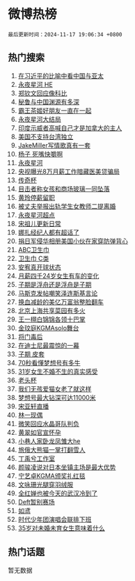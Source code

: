 # 微博热榜

`最后更新时间：2024-11-17 19:06:34 +0800`

## 热门搜索

1. [在习近平的比喻中看中国与亚太](https://m.weibo.cn/search?containerid=100103type%3D1%26t%3D10%26q%3D%23%E5%9C%A8%E4%B9%A0%E8%BF%91%E5%B9%B3%E7%9A%84%E6%AF%94%E5%96%BB%E4%B8%AD%E7%9C%8B%E4%B8%AD%E5%9B%BD%E4%B8%8E%E4%BA%9A%E5%A4%AA%23&stream_entry_id=51&isnewpage=1&extparam=seat%3D1%26pos%3D0%26cate%3D10103%26q%3D%2523%25E5%259C%25A8%25E4%25B9%25A0%25E8%25BF%2591%25E5%25B9%25B3%25E7%259A%2584%25E6%25AF%2594%25E5%2596%25BB%25E4%25B8%25AD%25E7%259C%258B%25E4%25B8%25AD%25E5%259B%25BD%25E4%25B8%258E%25E4%25BA%259A%25E5%25A4%25AA%2523%26dgr%3D0%26filter_type%3Drealtimehot%26stream_entry_id%3D51%26c_type%3D51%26display_time%3D1731841593%26pre_seqid%3D1731841593140064186544)
1. [永夜星河 HE](https://m.weibo.cn/search?containerid=100103type%3D1%26t%3D10%26q%3D%E6%B0%B8%E5%A4%9C%E6%98%9F%E6%B2%B3+HE&stream_entry_id=31&isnewpage=1&extparam=seat%3D1%26flag%3D1%26realpos%3D1%26band_rank%3D1%26stream_entry_id%3D31%26lcate%3D5001%26pos%3D0%26q%3D%25E6%25B0%25B8%25E5%25A4%259C%25E6%2598%259F%25E6%25B2%25B3%2520HE%26dgr%3D0%26filter_type%3Drealtimehot%26cate%3D5001%26c_type%3D31%26display_time%3D1731841593%26pre_seqid%3D1731841593140064186544)
1. [郑钦文回应像科比](https://m.weibo.cn/search?containerid=100103type%3D1%26t%3D10%26q%3D%23%E9%83%91%E9%92%A6%E6%96%87%E5%9B%9E%E5%BA%94%E5%83%8F%E7%A7%91%E6%AF%94%23&stream_entry_id=31&isnewpage=1&extparam=seat%3D1%26flag%3D1%26realpos%3D2%26band_rank%3D2%26stream_entry_id%3D31%26lcate%3D5001%26pos%3D1%26q%3D%2523%25E9%2583%2591%25E9%2592%25A6%25E6%2596%2587%25E5%259B%259E%25E5%25BA%2594%25E5%2583%258F%25E7%25A7%2591%25E6%25AF%2594%2523%26dgr%3D0%26filter_type%3Drealtimehot%26cate%3D5001%26c_type%3D31%26display_time%3D1731841593%26pre_seqid%3D1731841593140064186544)
1. [秘鲁与中国渊源有多深](https://m.weibo.cn/search?containerid=100103type%3D1%26t%3D10%26q%3D%23%E7%A7%98%E9%B2%81%E4%B8%8E%E4%B8%AD%E5%9B%BD%E6%B8%8A%E6%BA%90%E6%9C%89%E5%A4%9A%E6%B7%B1%23&stream_entry_id=31&isnewpage=1&extparam=seat%3D1%26flag%3D0%26realpos%3D3%26band_rank%3D3%26stream_entry_id%3D31%26lcate%3D5001%26pos%3D2%26q%3D%2523%25E7%25A7%2598%25E9%25B2%2581%25E4%25B8%258E%25E4%25B8%25AD%25E5%259B%25BD%25E6%25B8%258A%25E6%25BA%2590%25E6%259C%2589%25E5%25A4%259A%25E6%25B7%25B1%2523%26dgr%3D0%26filter_type%3Drealtimehot%26cate%3D5001%26c_type%3D31%26display_time%3D1731841593%26pre_seqid%3D1731841593140064186544)
1. [霸王茶姬好朋友一直在一起](https://m.weibo.cn/search?containerid=100103type%3D1%26t%3D10%26q%3D%23%E9%9C%B8%E7%8E%8B%E8%8C%B6%E5%A7%AC%E5%A5%BD%E6%9C%8B%E5%8F%8B%E4%B8%80%E7%9B%B4%E5%9C%A8%E4%B8%80%E8%B5%B7%23&stream_entry_id=31&isnewpage=1&extparam=seat%3D1%26topic_ad%3D1%26band_rank%3D4%26is_ad_pos%3D1%26pos%3D3%26cate%3D5001%26stream_entry_id%3D31%26lcate%3D5001%26q%3D%2523%25E9%259C%25B8%25E7%258E%258B%25E8%258C%25B6%25E5%25A7%25AC%25E5%25A5%25BD%25E6%259C%258B%25E5%258F%258B%25E4%25B8%2580%25E7%259B%25B4%25E5%259C%25A8%25E4%25B8%2580%25E8%25B5%25B7%2523%26dgr%3D0%26filter_type%3Drealtimehot%26adid%3D264431%26c_type%3D31%26display_time%3D1731841593%26pre_seqid%3D1731841593140064186544)
1. [永夜星河大结局](https://m.weibo.cn/search?containerid=100103type%3D1%26t%3D10%26q%3D%E6%B0%B8%E5%A4%9C%E6%98%9F%E6%B2%B3%E5%A4%A7%E7%BB%93%E5%B1%80&stream_entry_id=31&isnewpage=1&extparam=seat%3D1%26flag%3D1%26realpos%3D4%26band_rank%3D4%26stream_entry_id%3D31%26lcate%3D5001%26pos%3D4%26q%3D%25E6%25B0%25B8%25E5%25A4%259C%25E6%2598%259F%25E6%25B2%25B3%25E5%25A4%25A7%25E7%25BB%2593%25E5%25B1%2580%26dgr%3D0%26filter_type%3Drealtimehot%26cate%3D5001%26c_type%3D31%26display_time%3D1731841593%26pre_seqid%3D1731841593140064186544)
1. [印度示威者高喊自己才是加拿大的主人](https://m.weibo.cn/search?containerid=100103type%3D1%26t%3D10%26q%3D%23%E5%8D%B0%E5%BA%A6%E7%A4%BA%E5%A8%81%E8%80%85%E9%AB%98%E5%96%8A%E8%87%AA%E5%B7%B1%E6%89%8D%E6%98%AF%E5%8A%A0%E6%8B%BF%E5%A4%A7%E7%9A%84%E4%B8%BB%E4%BA%BA%23&stream_entry_id=31&isnewpage=1&extparam=seat%3D1%26flag%3D1%26realpos%3D5%26band_rank%3D5%26stream_entry_id%3D31%26lcate%3D5001%26pos%3D5%26q%3D%2523%25E5%258D%25B0%25E5%25BA%25A6%25E7%25A4%25BA%25E5%25A8%2581%25E8%2580%2585%25E9%25AB%2598%25E5%2596%258A%25E8%2587%25AA%25E5%25B7%25B1%25E6%2589%258D%25E6%2598%25AF%25E5%258A%25A0%25E6%258B%25BF%25E5%25A4%25A7%25E7%259A%2584%25E4%25B8%25BB%25E4%25BA%25BA%2523%26dgr%3D0%26filter_type%3Drealtimehot%26cate%3D5001%26c_type%3D31%26display_time%3D1731841593%26pre_seqid%3D1731841593140064186544)
1. [美国不支持台湾独立](https://m.weibo.cn/search?containerid=100103type%3D1%26t%3D10%26q%3D%23%E7%BE%8E%E5%9B%BD%E4%B8%8D%E6%94%AF%E6%8C%81%E5%8F%B0%E6%B9%BE%E7%8B%AC%E7%AB%8B%23&stream_entry_id=31&isnewpage=1&extparam=seat%3D1%26flag%3D2%26realpos%3D6%26band_rank%3D6%26stream_entry_id%3D31%26lcate%3D5001%26pos%3D6%26q%3D%2523%25E7%25BE%258E%25E5%259B%25BD%25E4%25B8%258D%25E6%2594%25AF%25E6%258C%2581%25E5%258F%25B0%25E6%25B9%25BE%25E7%258B%25AC%25E7%25AB%258B%2523%26dgr%3D0%26filter_type%3Drealtimehot%26cate%3D5001%26c_type%3D31%26display_time%3D1731841593%26pre_seqid%3D1731841593140064186544)
1. [JakeMiller写情歌真有一套](https://m.weibo.cn/search?containerid=100103type%3D1%26t%3D10%26q%3D%23JakeMiller%E5%86%99%E6%83%85%E6%AD%8C%E7%9C%9F%E6%9C%89%E4%B8%80%E5%A5%97%23&stream_entry_id=31&isnewpage=1&extparam=seat%3D1%26cate%3D5001%26band_rank%3D7%26pos%3D7%26lcate%3D5001%26stream_entry_id%3D31%26is_ad_pos%3D1%26q%3D%2523JakeMiller%25E5%2586%2599%25E6%2583%2585%25E6%25AD%258C%25E7%259C%259F%25E6%259C%2589%25E4%25B8%2580%25E5%25A5%2597%2523%26dgr%3D0%26filter_type%3Drealtimehot%26adid%3D264503%26c_type%3D31%26display_time%3D1731841593%26pre_seqid%3D1731841593140064186544)
1. [杨子 死嘴快嚼啊](https://m.weibo.cn/search?containerid=100103type%3D1%26t%3D10%26q%3D%E6%9D%A8%E5%AD%90+%E6%AD%BB%E5%98%B4%E5%BF%AB%E5%9A%BC%E5%95%8A&stream_entry_id=31&isnewpage=1&extparam=seat%3D1%26flag%3D1%26realpos%3D7%26band_rank%3D7%26stream_entry_id%3D31%26lcate%3D5001%26pos%3D8%26q%3D%25E6%259D%25A8%25E5%25AD%2590%2520%25E6%25AD%25BB%25E5%2598%25B4%25E5%25BF%25AB%25E5%259A%25BC%25E5%2595%258A%26dgr%3D0%26filter_type%3Drealtimehot%26cate%3D5001%26c_type%3D31%26display_time%3D1731841593%26pre_seqid%3D1731841593140064186544)
1. [永夜星河](https://m.weibo.cn/search?containerid=100103type%3D1%26t%3D10%26q%3D%E6%B0%B8%E5%A4%9C%E6%98%9F%E6%B2%B3&stream_entry_id=31&isnewpage=1&extparam=seat%3D1%26flag%3D1%26realpos%3D8%26band_rank%3D8%26stream_entry_id%3D31%26lcate%3D5001%26pos%3D9%26q%3D%25E6%25B0%25B8%25E5%25A4%259C%25E6%2598%259F%25E6%25B2%25B3%26dgr%3D0%26filter_type%3Drealtimehot%26cate%3D5001%26c_type%3D31%26display_time%3D1731841593%26pre_seqid%3D1731841593140064186544)
1. [央视曝光8万月薪工作暗藏医美贷骗局](https://m.weibo.cn/search?containerid=100103type%3D1%26t%3D10%26q%3D%23%E5%A4%AE%E8%A7%86%E6%9B%9D%E5%85%898%E4%B8%87%E6%9C%88%E8%96%AA%E5%B7%A5%E4%BD%9C%E6%9A%97%E8%97%8F%E5%8C%BB%E7%BE%8E%E8%B4%B7%E9%AA%97%E5%B1%80%23&stream_entry_id=31&isnewpage=1&extparam=seat%3D1%26flag%3D2%26realpos%3D9%26band_rank%3D9%26stream_entry_id%3D31%26lcate%3D5001%26pos%3D10%26q%3D%2523%25E5%25A4%25AE%25E8%25A7%2586%25E6%259B%259D%25E5%2585%25898%25E4%25B8%2587%25E6%259C%2588%25E8%2596%25AA%25E5%25B7%25A5%25E4%25BD%259C%25E6%259A%2597%25E8%2597%258F%25E5%258C%25BB%25E7%25BE%258E%25E8%25B4%25B7%25E9%25AA%2597%25E5%25B1%2580%2523%26dgr%3D0%26filter_type%3Drealtimehot%26cate%3D5001%26c_type%3D31%26display_time%3D1731841593%26pre_seqid%3D1731841593140064186544)
1. [传奇杯](https://m.weibo.cn/search?containerid=100103type%3D1%26t%3D10%26q%3D%E4%BC%A0%E5%A5%87%E6%9D%AF&stream_entry_id=31&isnewpage=1&extparam=seat%3D1%26flag%3D1%26realpos%3D10%26band_rank%3D10%26stream_entry_id%3D31%26lcate%3D5001%26pos%3D11%26q%3D%25E4%25BC%25A0%25E5%25A5%2587%25E6%259D%25AF%26dgr%3D0%26filter_type%3Drealtimehot%26cate%3D5001%26c_type%3D31%26display_time%3D1731841593%26pre_seqid%3D1731841593140064186544)
1. [目击者称女孩和商场玻璃一同坠落](https://m.weibo.cn/search?containerid=100103type%3D1%26t%3D10%26q%3D%23%E7%9B%AE%E5%87%BB%E8%80%85%E7%A7%B0%E5%A5%B3%E5%AD%A9%E5%92%8C%E5%95%86%E5%9C%BA%E7%8E%BB%E7%92%83%E4%B8%80%E5%90%8C%E5%9D%A0%E8%90%BD%23&stream_entry_id=31&isnewpage=1&extparam=seat%3D1%26flag%3D1%26realpos%3D11%26band_rank%3D11%26stream_entry_id%3D31%26lcate%3D5001%26pos%3D12%26q%3D%2523%25E7%259B%25AE%25E5%2587%25BB%25E8%2580%2585%25E7%25A7%25B0%25E5%25A5%25B3%25E5%25AD%25A9%25E5%2592%258C%25E5%2595%2586%25E5%259C%25BA%25E7%258E%25BB%25E7%2592%2583%25E4%25B8%2580%25E5%2590%258C%25E5%259D%25A0%25E8%2590%25BD%2523%26dgr%3D0%26filter_type%3Drealtimehot%26cate%3D5001%26c_type%3D31%26display_time%3D1731841593%26pre_seqid%3D1731841593140064186544)
1. [黄玲停薪留职](https://m.weibo.cn/search?containerid=100103type%3D1%26t%3D10%26q%3D%E9%BB%84%E7%8E%B2%E5%81%9C%E8%96%AA%E7%95%99%E8%81%8C&stream_entry_id=31&isnewpage=1&extparam=seat%3D1%26flag%3D1%26realpos%3D12%26band_rank%3D12%26stream_entry_id%3D31%26lcate%3D5001%26pos%3D13%26q%3D%25E9%25BB%2584%25E7%258E%25B2%25E5%2581%259C%25E8%2596%25AA%25E7%2595%2599%25E8%2581%258C%26dgr%3D0%26filter_type%3Drealtimehot%26cate%3D5001%26c_type%3D31%26display_time%3D1731841593%26pre_seqid%3D1731841593140064186544)
1. [被丈夫举报出轨学生女教师二提离婚](https://m.weibo.cn/search?containerid=100103type%3D1%26t%3D10%26q%3D%23%E8%A2%AB%E4%B8%88%E5%A4%AB%E4%B8%BE%E6%8A%A5%E5%87%BA%E8%BD%A8%E5%AD%A6%E7%94%9F%E5%A5%B3%E6%95%99%E5%B8%88%E4%BA%8C%E6%8F%90%E7%A6%BB%E5%A9%9A%23&stream_entry_id=31&isnewpage=1&extparam=seat%3D1%26flag%3D2%26realpos%3D13%26band_rank%3D13%26stream_entry_id%3D31%26lcate%3D5001%26pos%3D14%26q%3D%2523%25E8%25A2%25AB%25E4%25B8%2588%25E5%25A4%25AB%25E4%25B8%25BE%25E6%258A%25A5%25E5%2587%25BA%25E8%25BD%25A8%25E5%25AD%25A6%25E7%2594%259F%25E5%25A5%25B3%25E6%2595%2599%25E5%25B8%2588%25E4%25BA%258C%25E6%258F%2590%25E7%25A6%25BB%25E5%25A9%259A%2523%26dgr%3D0%26filter_type%3Drealtimehot%26cate%3D5001%26c_type%3D31%26display_time%3D1731841593%26pre_seqid%3D1731841593140064186544)
1. [永夜星河超点](https://m.weibo.cn/search?containerid=100103type%3D1%26t%3D10%26q%3D%E6%B0%B8%E5%A4%9C%E6%98%9F%E6%B2%B3%E8%B6%85%E7%82%B9&stream_entry_id=31&isnewpage=1&extparam=seat%3D1%26flag%3D0%26realpos%3D14%26band_rank%3D14%26stream_entry_id%3D31%26lcate%3D5001%26pos%3D15%26q%3D%25E6%25B0%25B8%25E5%25A4%259C%25E6%2598%259F%25E6%25B2%25B3%25E8%25B6%2585%25E7%2582%25B9%26dgr%3D0%26filter_type%3Drealtimehot%26cate%3D5001%26c_type%3D31%26display_time%3D1731841593%26pre_seqid%3D1731841593140064186544)
1. [宋祖儿更新日常](https://m.weibo.cn/search?containerid=100103type%3D1%26t%3D10%26q%3D%E5%AE%8B%E7%A5%96%E5%84%BF%E6%9B%B4%E6%96%B0%E6%97%A5%E5%B8%B8&stream_entry_id=31&isnewpage=1&extparam=seat%3D1%26flag%3D2%26realpos%3D15%26band_rank%3D15%26stream_entry_id%3D31%26lcate%3D5001%26pos%3D16%26q%3D%25E5%25AE%258B%25E7%25A5%2596%25E5%2584%25BF%25E6%259B%25B4%25E6%2596%25B0%25E6%2597%25A5%25E5%25B8%25B8%26dgr%3D0%26filter_type%3Drealtimehot%26cate%3D5001%26c_type%3D31%26display_time%3D1731841593%26pre_seqid%3D1731841593140064186544)
1. [娜扎经纪人都有超话了](https://m.weibo.cn/search?containerid=100103type%3D1%26t%3D10%26q%3D%E5%A8%9C%E6%89%8E%E7%BB%8F%E7%BA%AA%E4%BA%BA%E9%83%BD%E6%9C%89%E8%B6%85%E8%AF%9D%E4%BA%86&stream_entry_id=31&isnewpage=1&extparam=seat%3D1%26flag%3D2%26realpos%3D16%26band_rank%3D16%26stream_entry_id%3D31%26lcate%3D5001%26pos%3D17%26q%3D%25E5%25A8%259C%25E6%2589%258E%25E7%25BB%258F%25E7%25BA%25AA%25E4%25BA%25BA%25E9%2583%25BD%25E6%259C%2589%25E8%25B6%2585%25E8%25AF%259D%25E4%25BA%2586%26dgr%3D0%26filter_type%3Drealtimehot%26cate%3D5001%26c_type%3D31%26display_time%3D1731841593%26pre_seqid%3D1731841593140064186544)
1. [捐日军侵华相册美国小伙在家穿防弹背心](https://m.weibo.cn/search?containerid=100103type%3D1%26t%3D10%26q%3D%23%E6%8D%90%E6%97%A5%E5%86%9B%E4%BE%B5%E5%8D%8E%E7%9B%B8%E5%86%8C%E7%BE%8E%E5%9B%BD%E5%B0%8F%E4%BC%99%E5%9C%A8%E5%AE%B6%E7%A9%BF%E9%98%B2%E5%BC%B9%E8%83%8C%E5%BF%83%23&stream_entry_id=31&isnewpage=1&extparam=seat%3D1%26flag%3D0%26realpos%3D17%26band_rank%3D17%26stream_entry_id%3D31%26lcate%3D5001%26pos%3D18%26q%3D%2523%25E6%258D%2590%25E6%2597%25A5%25E5%2586%259B%25E4%25BE%25B5%25E5%258D%258E%25E7%259B%25B8%25E5%2586%258C%25E7%25BE%258E%25E5%259B%25BD%25E5%25B0%258F%25E4%25BC%2599%25E5%259C%25A8%25E5%25AE%25B6%25E7%25A9%25BF%25E9%2598%25B2%25E5%25BC%25B9%25E8%2583%258C%25E5%25BF%2583%2523%26dgr%3D0%26filter_type%3Drealtimehot%26cate%3D5001%26c_type%3D31%26display_time%3D1731841593%26pre_seqid%3D1731841593140064186544)
1. [ABC卫生巾](https://m.weibo.cn/search?containerid=100103type%3D1%26t%3D10%26q%3DABC%E5%8D%AB%E7%94%9F%E5%B7%BE&stream_entry_id=31&isnewpage=1&extparam=seat%3D1%26flag%3D0%26realpos%3D18%26band_rank%3D18%26stream_entry_id%3D31%26lcate%3D5001%26pos%3D19%26q%3DABC%25E5%258D%25AB%25E7%2594%259F%25E5%25B7%25BE%26dgr%3D0%26filter_type%3Drealtimehot%26cate%3D5001%26c_type%3D31%26display_time%3D1731841593%26pre_seqid%3D1731841593140064186544)
1. [卫生巾 C类](https://m.weibo.cn/search?containerid=100103type%3D1%26t%3D10%26q%3D%E5%8D%AB%E7%94%9F%E5%B7%BE+C%E7%B1%BB&stream_entry_id=31&isnewpage=1&extparam=seat%3D1%26flag%3D0%26realpos%3D19%26band_rank%3D19%26stream_entry_id%3D31%26lcate%3D5001%26pos%3D20%26q%3D%25E5%258D%25AB%25E7%2594%259F%25E5%25B7%25BE%2520C%25E7%25B1%25BB%26dgr%3D0%26filter_type%3Drealtimehot%26cate%3D5001%26c_type%3D31%26display_time%3D1731841593%26pre_seqid%3D1731841593140064186544)
1. [安宥真开球状态](https://m.weibo.cn/search?containerid=100103type%3D1%26t%3D10%26q%3D%23%E5%AE%89%E5%AE%A5%E7%9C%9F%E5%BC%80%E7%90%83%E7%8A%B6%E6%80%81%23&stream_entry_id=31&isnewpage=1&extparam=seat%3D1%26flag%3D1%26realpos%3D20%26band_rank%3D20%26stream_entry_id%3D31%26lcate%3D5001%26pos%3D21%26q%3D%2523%25E5%25AE%2589%25E5%25AE%25A5%25E7%259C%259F%25E5%25BC%2580%25E7%2590%2583%25E7%258A%25B6%25E6%2580%2581%2523%26dgr%3D0%26filter_type%3Drealtimehot%26cate%3D5001%26c_type%3D31%26display_time%3D1731841593%26pre_seqid%3D1731841593140064186544)
1. [月薪四千24岁女生有车的变化](https://m.weibo.cn/search?containerid=100103type%3D1%26t%3D10%26q%3D%23%E6%9C%88%E8%96%AA%E5%9B%9B%E5%8D%8324%E5%B2%81%E5%A5%B3%E7%94%9F%E6%9C%89%E8%BD%A6%E7%9A%84%E5%8F%98%E5%8C%96%23&stream_entry_id=31&isnewpage=1&extparam=seat%3D1%26flag%3D1%26realpos%3D21%26band_rank%3D21%26stream_entry_id%3D31%26lcate%3D5001%26pos%3D22%26q%3D%2523%25E6%259C%2588%25E8%2596%25AA%25E5%259B%259B%25E5%258D%258324%25E5%25B2%2581%25E5%25A5%25B3%25E7%2594%259F%25E6%259C%2589%25E8%25BD%25A6%25E7%259A%2584%25E5%258F%2598%25E5%258C%2596%2523%26dgr%3D0%26filter_type%3Drealtimehot%26cate%3D5001%26c_type%3D31%26display_time%3D1731841593%26pre_seqid%3D1731841593140064186544)
1. [子期是浮舟还是浮舟是子期](https://m.weibo.cn/search?containerid=100103type%3D1%26t%3D10%26q%3D%E5%AD%90%E6%9C%9F%E6%98%AF%E6%B5%AE%E8%88%9F%E8%BF%98%E6%98%AF%E6%B5%AE%E8%88%9F%E6%98%AF%E5%AD%90%E6%9C%9F&stream_entry_id=31&isnewpage=1&extparam=seat%3D1%26flag%3D1%26realpos%3D22%26band_rank%3D22%26stream_entry_id%3D31%26lcate%3D5001%26pos%3D23%26q%3D%25E5%25AD%2590%25E6%259C%259F%25E6%2598%25AF%25E6%25B5%25AE%25E8%2588%259F%25E8%25BF%2598%25E6%2598%25AF%25E6%25B5%25AE%25E8%2588%259F%25E6%2598%25AF%25E5%25AD%2590%25E6%259C%259F%26dgr%3D0%26filter_type%3Drealtimehot%26cate%3D5001%26c_type%3D31%26display_time%3D1731841593%26pre_seqid%3D1731841593140064186544)
1. [马斯克发帖嘲笑泽连斯基言论](https://m.weibo.cn/search?containerid=100103type%3D1%26t%3D10%26q%3D%23%E9%A9%AC%E6%96%AF%E5%85%8B%E5%8F%91%E5%B8%96%E5%98%B2%E7%AC%91%E6%B3%BD%E8%BF%9E%E6%96%AF%E5%9F%BA%E8%A8%80%E8%AE%BA%23&stream_entry_id=31&isnewpage=1&extparam=seat%3D1%26flag%3D1%26realpos%3D23%26band_rank%3D23%26stream_entry_id%3D31%26lcate%3D5001%26pos%3D24%26q%3D%2523%25E9%25A9%25AC%25E6%2596%25AF%25E5%2585%258B%25E5%258F%2591%25E5%25B8%2596%25E5%2598%25B2%25E7%25AC%2591%25E6%25B3%25BD%25E8%25BF%259E%25E6%2596%25AF%25E5%259F%25BA%25E8%25A8%2580%25E8%25AE%25BA%2523%26dgr%3D0%26filter_type%3Drealtimehot%26cate%3D5001%26c_type%3D31%26display_time%3D1731841593%26pre_seqid%3D1731841593140064186544)
1. [换血减龄的美亿万富翁整脸翻车](https://m.weibo.cn/search?containerid=100103type%3D1%26t%3D10%26q%3D%23%E6%8D%A2%E8%A1%80%E5%87%8F%E9%BE%84%E7%9A%84%E7%BE%8E%E4%BA%BF%E4%B8%87%E5%AF%8C%E7%BF%81%E6%95%B4%E8%84%B8%E7%BF%BB%E8%BD%A6%23&stream_entry_id=31&isnewpage=1&extparam=seat%3D1%26flag%3D0%26realpos%3D24%26band_rank%3D24%26stream_entry_id%3D31%26lcate%3D5001%26pos%3D25%26q%3D%2523%25E6%258D%25A2%25E8%25A1%2580%25E5%2587%258F%25E9%25BE%2584%25E7%259A%2584%25E7%25BE%258E%25E4%25BA%25BF%25E4%25B8%2587%25E5%25AF%258C%25E7%25BF%2581%25E6%2595%25B4%25E8%2584%25B8%25E7%25BF%25BB%25E8%25BD%25A6%2523%26dgr%3D0%26filter_type%3Drealtimehot%26cate%3D5001%26c_type%3D31%26display_time%3D1731841593%26pre_seqid%3D1731841593140064186544)
1. [北京上海共享菜园有多火](https://m.weibo.cn/search?containerid=100103type%3D1%26t%3D10%26q%3D%23%E5%8C%97%E4%BA%AC%E4%B8%8A%E6%B5%B7%E5%85%B1%E4%BA%AB%E8%8F%9C%E5%9B%AD%E6%9C%89%E5%A4%9A%E7%81%AB%23&stream_entry_id=31&isnewpage=1&extparam=seat%3D1%26flag%3D1%26realpos%3D25%26band_rank%3D25%26stream_entry_id%3D31%26lcate%3D5001%26pos%3D26%26q%3D%2523%25E5%258C%2597%25E4%25BA%25AC%25E4%25B8%258A%25E6%25B5%25B7%25E5%2585%25B1%25E4%25BA%25AB%25E8%258F%259C%25E5%259B%25AD%25E6%259C%2589%25E5%25A4%259A%25E7%2581%25AB%2523%26dgr%3D0%26filter_type%3Drealtimehot%26cate%3D5001%26c_type%3D31%26display_time%3D1731841593%26pre_seqid%3D1731841593140064186544)
1. [王一栩白锦锦各领十巴掌](https://m.weibo.cn/search?containerid=100103type%3D1%26t%3D10%26q%3D%E7%8E%8B%E4%B8%80%E6%A0%A9%E7%99%BD%E9%94%A6%E9%94%A6%E5%90%84%E9%A2%86%E5%8D%81%E5%B7%B4%E6%8E%8C&stream_entry_id=31&isnewpage=1&extparam=seat%3D1%26flag%3D1%26realpos%3D26%26band_rank%3D26%26stream_entry_id%3D31%26lcate%3D5001%26pos%3D27%26q%3D%25E7%258E%258B%25E4%25B8%2580%25E6%25A0%25A9%25E7%2599%25BD%25E9%2594%25A6%25E9%2594%25A6%25E5%2590%2584%25E9%25A2%2586%25E5%258D%2581%25E5%25B7%25B4%25E6%258E%258C%26dgr%3D0%26filter_type%3Drealtimehot%26cate%3D5001%26c_type%3D31%26display_time%3D1731841593%26pre_seqid%3D1731841593140064186544)
1. [金玟庭KGMAsolo舞台](https://m.weibo.cn/search?containerid=100103type%3D1%26t%3D10%26q%3D%23%E9%87%91%E7%8E%9F%E5%BA%ADKGMAsolo%E8%88%9E%E5%8F%B0%23&stream_entry_id=31&isnewpage=1&extparam=seat%3D1%26flag%3D1%26realpos%3D27%26band_rank%3D27%26stream_entry_id%3D31%26lcate%3D5001%26pos%3D28%26q%3D%2523%25E9%2587%2591%25E7%258E%259F%25E5%25BA%25ADKGMAsolo%25E8%2588%259E%25E5%258F%25B0%2523%26dgr%3D0%26filter_type%3Drealtimehot%26cate%3D5001%26c_type%3D31%26display_time%3D1731841593%26pre_seqid%3D1731841593140064186544)
1. [将门毒后](https://m.weibo.cn/search?containerid=100103type%3D1%26t%3D10%26q%3D%E5%B0%86%E9%97%A8%E6%AF%92%E5%90%8E&stream_entry_id=31&isnewpage=1&extparam=seat%3D1%26flag%3D0%26realpos%3D28%26band_rank%3D28%26stream_entry_id%3D31%26lcate%3D5001%26pos%3D29%26q%3D%25E5%25B0%2586%25E9%2597%25A8%25E6%25AF%2592%25E5%2590%258E%26dgr%3D0%26filter_type%3Drealtimehot%26cate%3D5001%26c_type%3D31%26display_time%3D1731841593%26pre_seqid%3D1731841593140064186544)
1. [在迪士尼最震惊的一幕](https://m.weibo.cn/search?containerid=100103type%3D1%26t%3D10%26q%3D%23%E5%9C%A8%E8%BF%AA%E5%A3%AB%E5%B0%BC%E6%9C%80%E9%9C%87%E6%83%8A%E7%9A%84%E4%B8%80%E5%B9%95%23&stream_entry_id=31&isnewpage=1&extparam=seat%3D1%26flag%3D1%26realpos%3D29%26band_rank%3D29%26stream_entry_id%3D31%26lcate%3D5001%26pos%3D30%26q%3D%2523%25E5%259C%25A8%25E8%25BF%25AA%25E5%25A3%25AB%25E5%25B0%25BC%25E6%259C%2580%25E9%259C%2587%25E6%2583%258A%25E7%259A%2584%25E4%25B8%2580%25E5%25B9%2595%2523%26dgr%3D0%26filter_type%3Drealtimehot%26cate%3D5001%26c_type%3D31%26display_time%3D1731841593%26pre_seqid%3D1731841593140064186544)
1. [子期 皮套](https://m.weibo.cn/search?containerid=100103type%3D1%26t%3D10%26q%3D%E5%AD%90%E6%9C%9F+%E7%9A%AE%E5%A5%97&stream_entry_id=31&isnewpage=1&extparam=seat%3D1%26flag%3D1%26realpos%3D30%26band_rank%3D30%26stream_entry_id%3D31%26lcate%3D5001%26pos%3D31%26q%3D%25E5%25AD%2590%25E6%259C%259F%2520%25E7%259A%25AE%25E5%25A5%2597%26dgr%3D0%26filter_type%3Drealtimehot%26cate%3D5001%26c_type%3D31%26display_time%3D1731841593%26pre_seqid%3D1731841593140064186544)
1. [70秒看懂梦想号有多牛](https://m.weibo.cn/search?containerid=100103type%3D1%26t%3D10%26q%3D%2370%E7%A7%92%E7%9C%8B%E6%87%82%E6%A2%A6%E6%83%B3%E5%8F%B7%E6%9C%89%E5%A4%9A%E7%89%9B%23&stream_entry_id=31&isnewpage=1&extparam=seat%3D1%26flag%3D1%26realpos%3D31%26band_rank%3D31%26stream_entry_id%3D31%26lcate%3D5001%26pos%3D32%26q%3D%252370%25E7%25A7%2592%25E7%259C%258B%25E6%2587%2582%25E6%25A2%25A6%25E6%2583%25B3%25E5%258F%25B7%25E6%259C%2589%25E5%25A4%259A%25E7%2589%259B%2523%26dgr%3D0%26filter_type%3Drealtimehot%26cate%3D5001%26c_type%3D31%26display_time%3D1731841593%26pre_seqid%3D1731841593140064186544)
1. [31岁女生不婚不生的真实感受](https://m.weibo.cn/search?containerid=100103type%3D1%26t%3D10%26q%3D%2331%E5%B2%81%E5%A5%B3%E7%94%9F%E4%B8%8D%E5%A9%9A%E4%B8%8D%E7%94%9F%E7%9A%84%E7%9C%9F%E5%AE%9E%E6%84%9F%E5%8F%97%23&stream_entry_id=31&isnewpage=1&extparam=seat%3D1%26flag%3D0%26realpos%3D32%26band_rank%3D32%26stream_entry_id%3D31%26lcate%3D5001%26pos%3D33%26q%3D%252331%25E5%25B2%2581%25E5%25A5%25B3%25E7%2594%259F%25E4%25B8%258D%25E5%25A9%259A%25E4%25B8%258D%25E7%2594%259F%25E7%259A%2584%25E7%259C%259F%25E5%25AE%259E%25E6%2584%259F%25E5%258F%2597%2523%26dgr%3D0%26filter_type%3Drealtimehot%26cate%3D5001%26c_type%3D31%26display_time%3D1731841593%26pre_seqid%3D1731841593140064186544)
1. [老头杯](https://m.weibo.cn/search?containerid=100103type%3D1%26t%3D10%26q%3D%E8%80%81%E5%A4%B4%E6%9D%AF&stream_entry_id=31&isnewpage=1&extparam=seat%3D1%26flag%3D1%26realpos%3D33%26band_rank%3D33%26stream_entry_id%3D31%26lcate%3D5001%26pos%3D34%26q%3D%25E8%2580%2581%25E5%25A4%25B4%25E6%259D%25AF%26dgr%3D0%26filter_type%3Drealtimehot%26cate%3D5001%26c_type%3D31%26display_time%3D1731841593%26pre_seqid%3D1731841593140064186544)
1. [我们无孩爱猫女老了就这样](https://m.weibo.cn/search?containerid=100103type%3D1%26t%3D10%26q%3D%23%E6%88%91%E4%BB%AC%E6%97%A0%E5%AD%A9%E7%88%B1%E7%8C%AB%E5%A5%B3%E8%80%81%E4%BA%86%E5%B0%B1%E8%BF%99%E6%A0%B7%23&stream_entry_id=31&isnewpage=1&extparam=seat%3D1%26flag%3D1%26realpos%3D34%26band_rank%3D34%26stream_entry_id%3D31%26lcate%3D5001%26pos%3D35%26q%3D%2523%25E6%2588%2591%25E4%25BB%25AC%25E6%2597%25A0%25E5%25AD%25A9%25E7%2588%25B1%25E7%258C%25AB%25E5%25A5%25B3%25E8%2580%2581%25E4%25BA%2586%25E5%25B0%25B1%25E8%25BF%2599%25E6%25A0%25B7%2523%26dgr%3D0%26filter_type%3Drealtimehot%26cate%3D5001%26c_type%3D31%26display_time%3D1731841593%26pre_seqid%3D1731841593140064186544)
1. [梦想号最大钻深可达11000米](https://m.weibo.cn/search?containerid=100103type%3D1%26t%3D10%26q%3D%23%E6%A2%A6%E6%83%B3%E5%8F%B7%E6%9C%80%E5%A4%A7%E9%92%BB%E6%B7%B1%E5%8F%AF%E8%BE%BE11000%E7%B1%B3%23&stream_entry_id=31&isnewpage=1&extparam=seat%3D1%26flag%3D1%26realpos%3D35%26band_rank%3D35%26stream_entry_id%3D31%26lcate%3D5001%26pos%3D36%26q%3D%2523%25E6%25A2%25A6%25E6%2583%25B3%25E5%258F%25B7%25E6%259C%2580%25E5%25A4%25A7%25E9%2592%25BB%25E6%25B7%25B1%25E5%258F%25AF%25E8%25BE%25BE11000%25E7%25B1%25B3%2523%26dgr%3D0%26filter_type%3Drealtimehot%26cate%3D5001%26c_type%3D31%26display_time%3D1731841593%26pre_seqid%3D1731841593140064186544)
1. [宋亚轩直播](https://m.weibo.cn/search?containerid=100103type%3D1%26t%3D10%26q%3D%E5%AE%8B%E4%BA%9A%E8%BD%A9%E7%9B%B4%E6%92%AD&stream_entry_id=31&isnewpage=1&extparam=seat%3D1%26flag%3D1%26realpos%3D36%26band_rank%3D36%26stream_entry_id%3D31%26lcate%3D5001%26pos%3D37%26q%3D%25E5%25AE%258B%25E4%25BA%259A%25E8%25BD%25A9%25E7%259B%25B4%25E6%2592%25AD%26dgr%3D0%26filter_type%3Drealtimehot%26cate%3D5001%26c_type%3D31%26display_time%3D1731841593%26pre_seqid%3D1731841593140064186544)
1. [林一现偶](https://m.weibo.cn/search?containerid=100103type%3D1%26t%3D10%26q%3D%E6%9E%97%E4%B8%80%E7%8E%B0%E5%81%B6&stream_entry_id=31&isnewpage=1&extparam=seat%3D1%26flag%3D1%26realpos%3D37%26band_rank%3D37%26stream_entry_id%3D31%26lcate%3D5001%26pos%3D38%26q%3D%25E6%259E%2597%25E4%25B8%2580%25E7%258E%25B0%25E5%2581%25B6%26dgr%3D0%26filter_type%3Drealtimehot%26cate%3D5001%26c_type%3D31%26display_time%3D1731841593%26pre_seqid%3D1731841593140064186544)
1. [微笑回应水晶哥队判负](https://m.weibo.cn/search?containerid=100103type%3D1%26t%3D10%26q%3D%23%E5%BE%AE%E7%AC%91%E5%9B%9E%E5%BA%94%E6%B0%B4%E6%99%B6%E5%93%A5%E9%98%9F%E5%88%A4%E8%B4%9F%23&stream_entry_id=31&isnewpage=1&extparam=seat%3D1%26flag%3D1%26realpos%3D38%26band_rank%3D38%26stream_entry_id%3D31%26lcate%3D5001%26pos%3D39%26q%3D%2523%25E5%25BE%25AE%25E7%25AC%2591%25E5%259B%259E%25E5%25BA%2594%25E6%25B0%25B4%25E6%2599%25B6%25E5%2593%25A5%25E9%2598%259F%25E5%2588%25A4%25E8%25B4%259F%2523%26dgr%3D0%26filter_type%3Drealtimehot%26cate%3D5001%26c_type%3D31%26display_time%3D1731841593%26pre_seqid%3D1731841593140064186544)
1. [黄翠如官宣怀孕](https://m.weibo.cn/search?containerid=100103type%3D1%26t%3D10%26q%3D%23%E9%BB%84%E7%BF%A0%E5%A6%82%E5%AE%98%E5%AE%A3%E6%80%80%E5%AD%95%23&stream_entry_id=31&isnewpage=1&extparam=seat%3D1%26flag%3D0%26realpos%3D39%26band_rank%3D39%26stream_entry_id%3D31%26lcate%3D5001%26pos%3D40%26q%3D%2523%25E9%25BB%2584%25E7%25BF%25A0%25E5%25A6%2582%25E5%25AE%2598%25E5%25AE%25A3%25E6%2580%2580%25E5%25AD%2595%2523%26dgr%3D0%26filter_type%3Drealtimehot%26cate%3D5001%26c_type%3D31%26display_time%3D1731841593%26pre_seqid%3D1731841593140064186544)
1. [小巷人家卧龙凤雏大he](https://m.weibo.cn/search?containerid=100103type%3D1%26t%3D10%26q%3D%E5%B0%8F%E5%B7%B7%E4%BA%BA%E5%AE%B6%E5%8D%A7%E9%BE%99%E5%87%A4%E9%9B%8F%E5%A4%A7he&stream_entry_id=31&isnewpage=1&extparam=seat%3D1%26flag%3D1%26realpos%3D40%26band_rank%3D40%26stream_entry_id%3D31%26lcate%3D5001%26pos%3D41%26q%3D%25E5%25B0%258F%25E5%25B7%25B7%25E4%25BA%25BA%25E5%25AE%25B6%25E5%258D%25A7%25E9%25BE%2599%25E5%2587%25A4%25E9%259B%258F%25E5%25A4%25A7he%26dgr%3D0%26filter_type%3Drealtimehot%26cate%3D5001%26c_type%3D31%26display_time%3D1731841593%26pre_seqid%3D1731841593140064186544)
1. [旅俄大熊猫一掌打翻雪人](https://m.weibo.cn/search?containerid=100103type%3D1%26t%3D10%26q%3D%23%E6%97%85%E4%BF%84%E5%A4%A7%E7%86%8A%E7%8C%AB%E4%B8%80%E6%8E%8C%E6%89%93%E7%BF%BB%E9%9B%AA%E4%BA%BA%23&stream_entry_id=31&isnewpage=1&extparam=seat%3D1%26flag%3D0%26realpos%3D41%26band_rank%3D41%26stream_entry_id%3D31%26lcate%3D5001%26pos%3D42%26q%3D%2523%25E6%2597%2585%25E4%25BF%2584%25E5%25A4%25A7%25E7%2586%258A%25E7%258C%25AB%25E4%25B8%2580%25E6%258E%258C%25E6%2589%2593%25E7%25BF%25BB%25E9%259B%25AA%25E4%25BA%25BA%2523%26dgr%3D0%26filter_type%3Drealtimehot%26cate%3D5001%26c_type%3D31%26display_time%3D1731841593%26pre_seqid%3D1731841593140064186544)
1. [丁禹兮工作室](https://m.weibo.cn/search?containerid=100103type%3D1%26t%3D10%26q%3D%E4%B8%81%E7%A6%B9%E5%85%AE%E5%B7%A5%E4%BD%9C%E5%AE%A4&stream_entry_id=31&isnewpage=1&extparam=seat%3D1%26flag%3D1%26realpos%3D42%26band_rank%3D42%26stream_entry_id%3D31%26lcate%3D5001%26pos%3D43%26q%3D%25E4%25B8%2581%25E7%25A6%25B9%25E5%2585%25AE%25E5%25B7%25A5%25E4%25BD%259C%25E5%25AE%25A4%26dgr%3D0%26filter_type%3Drealtimehot%26cate%3D5001%26c_type%3D31%26display_time%3D1731841593%26pre_seqid%3D1731841593140064186544)
1. [颜骏凌说对日本坐镇主场是最大优势](https://m.weibo.cn/search?containerid=100103type%3D1%26t%3D10%26q%3D%23%E9%A2%9C%E9%AA%8F%E5%87%8C%E8%AF%B4%E5%AF%B9%E6%97%A5%E6%9C%AC%E5%9D%90%E9%95%87%E4%B8%BB%E5%9C%BA%E6%98%AF%E6%9C%80%E5%A4%A7%E4%BC%98%E5%8A%BF%23&stream_entry_id=31&isnewpage=1&extparam=seat%3D1%26flag%3D1%26realpos%3D43%26band_rank%3D43%26stream_entry_id%3D31%26lcate%3D5001%26pos%3D44%26q%3D%2523%25E9%25A2%259C%25E9%25AA%258F%25E5%2587%258C%25E8%25AF%25B4%25E5%25AF%25B9%25E6%2597%25A5%25E6%259C%25AC%25E5%259D%2590%25E9%2595%2587%25E4%25B8%25BB%25E5%259C%25BA%25E6%2598%25AF%25E6%259C%2580%25E5%25A4%25A7%25E4%25BC%2598%25E5%258A%25BF%2523%26dgr%3D0%26filter_type%3Drealtimehot%26cate%3D5001%26c_type%3D31%26display_time%3D1731841593%26pre_seqid%3D1731841593140064186544)
1. [宁艺卓KGMA颁奖礼红毯](https://m.weibo.cn/search?containerid=100103type%3D1%26t%3D10%26q%3D%23%E5%AE%81%E8%89%BA%E5%8D%93KGMA%E9%A2%81%E5%A5%96%E7%A4%BC%E7%BA%A2%E6%AF%AF%23&stream_entry_id=31&isnewpage=1&extparam=seat%3D1%26flag%3D1%26realpos%3D44%26band_rank%3D44%26stream_entry_id%3D31%26lcate%3D5001%26pos%3D45%26q%3D%2523%25E5%25AE%2581%25E8%2589%25BA%25E5%258D%2593KGMA%25E9%25A2%2581%25E5%25A5%2596%25E7%25A4%25BC%25E7%25BA%25A2%25E6%25AF%25AF%2523%26dgr%3D0%26filter_type%3Drealtimehot%26cate%3D5001%26c_type%3D31%26display_time%3D1731841593%26pre_seqid%3D1731841593140064186544)
1. [文咏珊光腿穿羽绒服](https://m.weibo.cn/search?containerid=100103type%3D1%26t%3D10%26q%3D%E6%96%87%E5%92%8F%E7%8F%8A%E5%85%89%E8%85%BF%E7%A9%BF%E7%BE%BD%E7%BB%92%E6%9C%8D&stream_entry_id=31&isnewpage=1&extparam=seat%3D1%26flag%3D1%26realpos%3D45%26band_rank%3D45%26stream_entry_id%3D31%26lcate%3D5001%26pos%3D46%26q%3D%25E6%2596%2587%25E5%2592%258F%25E7%258F%258A%25E5%2585%2589%25E8%2585%25BF%25E7%25A9%25BF%25E7%25BE%25BD%25E7%25BB%2592%25E6%259C%258D%26dgr%3D0%26filter_type%3Drealtimehot%26cate%3D5001%26c_type%3D31%26display_time%3D1731841593%26pre_seqid%3D1731841593140064186544)
1. [全红婵也被今天的武汉冷到了](https://m.weibo.cn/search?containerid=100103type%3D1%26t%3D10%26q%3D%23%E5%85%A8%E7%BA%A2%E5%A9%B5%E4%B9%9F%E8%A2%AB%E4%BB%8A%E5%A4%A9%E7%9A%84%E6%AD%A6%E6%B1%89%E5%86%B7%E5%88%B0%E4%BA%86%23&stream_entry_id=31&isnewpage=1&extparam=seat%3D1%26flag%3D0%26realpos%3D46%26band_rank%3D46%26stream_entry_id%3D31%26lcate%3D5001%26pos%3D47%26q%3D%2523%25E5%2585%25A8%25E7%25BA%25A2%25E5%25A9%25B5%25E4%25B9%259F%25E8%25A2%25AB%25E4%25BB%258A%25E5%25A4%25A9%25E7%259A%2584%25E6%25AD%25A6%25E6%25B1%2589%25E5%2586%25B7%25E5%2588%25B0%25E4%25BA%2586%2523%26dgr%3D0%26filter_type%3Drealtimehot%26cate%3D5001%26c_type%3D31%26display_time%3D1731841593%26pre_seqid%3D1731841593140064186544)
1. [Deft暂别赛场](https://m.weibo.cn/search?containerid=100103type%3D1%26t%3D10%26q%3D%23Deft%E6%9A%82%E5%88%AB%E8%B5%9B%E5%9C%BA%23&stream_entry_id=31&isnewpage=1&extparam=seat%3D1%26flag%3D1%26realpos%3D47%26band_rank%3D47%26stream_entry_id%3D31%26lcate%3D5001%26pos%3D48%26q%3D%2523Deft%25E6%259A%2582%25E5%2588%25AB%25E8%25B5%259B%25E5%259C%25BA%2523%26dgr%3D0%26filter_type%3Drealtimehot%26cate%3D5001%26c_type%3D31%26display_time%3D1731841593%26pre_seqid%3D1731841593140064186544)
1. [如鸢](https://m.weibo.cn/search?containerid=100103type%3D1%26t%3D10%26q%3D%23%E5%A6%82%E9%B8%A2%23&stream_entry_id=31&isnewpage=1&extparam=seat%3D1%26flag%3D1%26realpos%3D48%26band_rank%3D48%26stream_entry_id%3D31%26lcate%3D5001%26pos%3D49%26q%3D%2523%25E5%25A6%2582%25E9%25B8%25A2%2523%26dgr%3D0%26filter_type%3Drealtimehot%26cate%3D5001%26c_type%3D31%26display_time%3D1731841593%26pre_seqid%3D1731841593140064186544)
1. [时代少年团演唱会联排下班](https://m.weibo.cn/search?containerid=100103type%3D1%26t%3D10%26q%3D%23%E6%97%B6%E4%BB%A3%E5%B0%91%E5%B9%B4%E5%9B%A2%E6%BC%94%E5%94%B1%E4%BC%9A%E8%81%94%E6%8E%92%E4%B8%8B%E7%8F%AD%23&stream_entry_id=31&isnewpage=1&extparam=seat%3D1%26flag%3D1%26realpos%3D49%26band_rank%3D49%26stream_entry_id%3D31%26lcate%3D5001%26pos%3D50%26q%3D%2523%25E6%2597%25B6%25E4%25BB%25A3%25E5%25B0%2591%25E5%25B9%25B4%25E5%259B%25A2%25E6%25BC%2594%25E5%2594%25B1%25E4%25BC%259A%25E8%2581%2594%25E6%258E%2592%25E4%25B8%258B%25E7%258F%25AD%2523%26dgr%3D0%26filter_type%3Drealtimehot%26cate%3D5001%26c_type%3D31%26display_time%3D1731841593%26pre_seqid%3D1731841593140064186544)
1. [35岁对未婚未育女生意味着什么](https://m.weibo.cn/search?containerid=100103type%3D1%26t%3D10%26q%3D35%E5%B2%81%E5%AF%B9%E6%9C%AA%E5%A9%9A%E6%9C%AA%E8%82%B2%E5%A5%B3%E7%94%9F%E6%84%8F%E5%91%B3%E7%9D%80%E4%BB%80%E4%B9%88&stream_entry_id=31&isnewpage=1&extparam=seat%3D1%26flag%3D0%26realpos%3D50%26band_rank%3D50%26stream_entry_id%3D31%26lcate%3D5001%26pos%3D51%26q%3D35%25E5%25B2%2581%25E5%25AF%25B9%25E6%259C%25AA%25E5%25A9%259A%25E6%259C%25AA%25E8%2582%25B2%25E5%25A5%25B3%25E7%2594%259F%25E6%2584%258F%25E5%2591%25B3%25E7%259D%2580%25E4%25BB%2580%25E4%25B9%2588%26dgr%3D0%26filter_type%3Drealtimehot%26cate%3D5001%26c_type%3D31%26display_time%3D1731841593%26pre_seqid%3D1731841593140064186544)

## 热门话题

暂无数据
